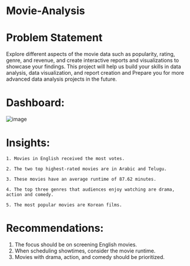 # Movie-Analysis

# Problem Statement

Explore different aspects of the movie data such as popularity, rating, genre, and revenue, and create interactive reports and visualizations to showcase your findings.
This project will help us build your skills in data analysis, data visualization, and report creation and Prepare you for more advanced data analysis projects in the future.

# Dashboard:
![image](https://github.com/sadafchandnisidd/Movie-Analysis/assets/121816441/e30e8b40-4f6b-4d14-8f3f-8e0f2ab20c8b)

# Insights:
    1. Movies in English received the most votes.
    
    2. The two top highest-rated movies are in Arabic and Telugu.
    
    3. These movies have an average runtime of 87.62 minutes.
    
    4. The top three genres that audiences enjoy watching are drama, action and comedy.
    
    5. The most popular movies are Korean films.
# Recommendations:
   1. The focus should be on screening English movies.
   2. When scheduling showtimes, consider the movie runtime.
   3. Movies with drama, action, and comedy should be prioritized.
